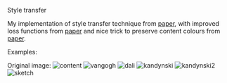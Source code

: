 Style transfer

My implementation of style transfer technique from [paper](https://arxiv.org/pdf/1508.06576.pdf), 
with improved loss functions from [paper](https://arxiv.org/pdf/1603.08155.pdf) 
and nice trick to preserve content colours from [paper](https://arxiv.org/pdf/1606.05897.pdf).

Examples:

Original image:
![content](https://github.com/mystic123/DeepLearning/raw/master/StyleTransfer/images/content.jpg)
![vangogh](https://github.com/mystic123/DeepLearning/raw/master/StyleTransfer/images/vangogh_result.jpg)
![dali](https://github.com/mystic123/DeepLearning/raw/master/StyleTransfer/images/dali_result.jpg)
![kandynski](https://github.com/mystic123/DeepLearning/raw/master/StyleTransfer/images/kandynski_result.jpg)
![kandynski2](https://github.com/mystic123/DeepLearning/raw/master/StyleTransfer/images/kandynski2_result.jpg)
![sketch](https://github.com/mystic123/DeepLearning/raw/master/StyleTransfer/images/sketch_result.jpg)

